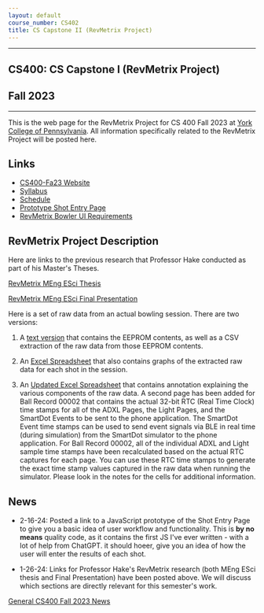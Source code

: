 ```yaml
---
layout: default
course_number: CS402
title: CS Capstone II (RevMetrix Project)
---
```


--- --- --- --- --- --- --- --- --- --- --- --- --- --- --- --- --- --- --- --- --- --- --- ---

## CS400: CS Capstone I (RevMetrix Project)

## Fall 2023

--- --- --- --- --- --- --- --- --- --- --- --- --- --- --- --- --- --- --- --- --- --- --- ---

This is the web page for the RevMetrix Project for CS 400 Fall 2023 at [York College of Pennsylvania](http://www.ycp.edu).  All information specifically related to the RevMetrix Project will be posted here.

## Links

* [CS400-Fa23 Website](../../index.html)
* [Syllabus](../../syllabus.html)
* [Schedule](schedule.html)
* [Prototype Shot Entry Page](https://ycpcs.github.io/cs320-spring2024/projects/RevMetrix-Bowler-UI-Shot-Entry.html)
* [RevMetrix Bowler UI Requirements](https://ycpcs.github.io/cs320-spring2024/projects/RevMetrix.html)


## RevMetrix Project Description
Here are links to the previous research that Professor Hake conducted as part of his Master's Theses.

[RevMetrix MEng ESci Thesis](Hake-MEngESci-Masters-Thesis.pdf)

[RevMetrix MEng ESci Final Presentation](Hake-MEngESci-Masters-Defense-Presentation.pdf)

Here is a set of raw data from an actual bowling session.  There are two versions:

1) A [text version](./resources/Shots(0-19)-Suburban(8-29-10).txt) that contains the EEPROM contents, as well as a CSV extraction of the raw data from those EEPROM contents.

2) An [Excel Spreadsheet](./resources/Shots(0-19)-Suburban(8-29-10).xlsx) that also contains graphs of the extracted raw data for each shot in the session.

3) An [Updated Excel Spreadsheet](./resources/Shots(0-19)-Suburban(8-29-10)-BallRecord00002-annotated.xlsx) that contains annotation explaining the various components of the raw data.  A second page has been added for Ball Record 00002 that contains the actual 32-bit RTC (Real Time Clock) time stamps for all of the ADXL Pages, the Light Pages, and the SmartDot Events to be sent to the phone application.  The SmartDot Event time stamps can be used to send event signals via BLE in real time (during simulation) from the SmartDot simulator to the phone application.  For Ball Record 00002, all of the individual ADXL and Light sample time stamps have been recalculated based on the actual RTC captures for each page.  You can use these RTC time stamps to generate the exact time stamp values captured in the raw data when running the simulator.  Please look in the notes for the cells for additional information.  

## News
<!-- Commenting out YCPHacks-specific News until it's needed - and the dates could change, anyway

* 11-14-22: Assignment 7 (Final Report and Final Peer Evals) are both due by Noon, Sunday, 12-11-22

* 11-14-22: Assignment 7 (Final System Presentation) is from 11:00am to 12:50pm, Monday, 12-5-22, with presentation and demo in class

* 11-14-22: Assignment 7 (Draft Technical Report) is due by Noon, Sunday, 12-4-22, in your Google Team Drive

* 11-14-22: Your status report for Monday, 11-28-22 has been moved to Wednesday, 11-30-22

* 11-14-22: On Monday, 11-21-22, you will be giving your status update to your clients: Tyler Franks & David McHugh 

* 10-28-22: Assignment 6 (50% Working System) is at 11:00am, Monday, 11-14-22, with presentation and demo during class

* 9-29-22: Mid-Semester Peer Evals are due Wednesday, 10-26-22 by Noon, via email in PDF form

* 9-29-22: Assignment 5 (Minimal Working System) is due 11:00am, Monday, 10-24-22, with presentation and demo during class

* 9-29-22: Assignment 4 (Analysis & Design) has been moved to 11:00am, Wednesday, 10-5-22, with presentation during class

* 9-19-22: Assignment 3 (Requirements) is due by 11:00am, Monday, 9-26-22, with presentation during class

* 9-19-22: Assignment 2 (Weekly Journals) are now due every Monday by 11:00am (prior to class), with a summary presentation in class on the days that do not already have another assignment due

* 8-27-22: Assignment 1 (Readiness Demo) is due by 11:00am, Friday, 9-16-22, with presentation during class

* 8-27-22: Assignment 1 (Project Proposal) is due by 11:00am, Friday, 9-9-22, with presentation during class

-->

* 2-16-24: Posted a link to a JavaScript prototype of the Shot Entry Page to give you a basic idea of user workflow and functionality.  This is **by no means** quality code, as it contains the first JS I've ever written - with a lot of help from ChatGPT.  it should hoeer, give you an idea of how the user will enter the results of each shot.

* 1-26-24: Links for Professor Hake's RevMetrix research (both MEng ESci thesis and Final Presentation) have been posted above.  We will discuss which sections are directly relevant for this semester's work.

[General CS400 Fall 2023 News](../../index.html)